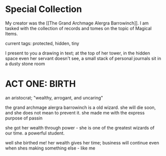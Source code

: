 # Special Collection
My creator was the [[The Grand Archmage Alergra Barrowinch]]. I am tasked with the collection of records and tomes on the topic of Magical Items.

current tags:  protected, hidden, tiny

I present to you a drawing in text; at the top of her tower, in the hidden space even her servant doesn't see, a small stack of personal journals sit in a dusty stone room

# ACT ONE: BIRTH
an aristocrat; "wealthy, arrogant, and uncaring"

the grand archmage alergra barrowinch is a old wizard. she will die soon, and she does not mean to prevent it. she made me with the express purpose of passin

she got her wealth through power - she is one of the greatest wizards of our time. a powerful student.

well she birthed me! her wealth gives her time; business will continue even when shes making something else - like me